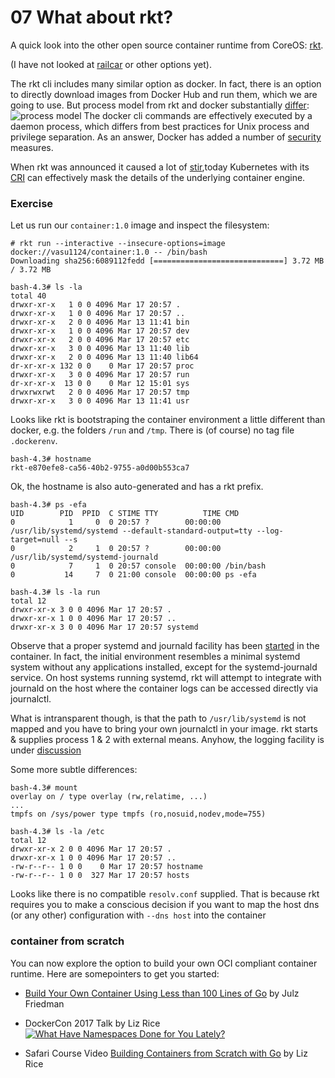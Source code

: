 # 07 What about rkt?

A quick look into the other open source container runtime from CoreOS: [rkt](https://coreos.com/rkt/).

(I have not looked at [railcar](https://github.com/oracle/railcar) or other options yet).

The rkt cli includes many similar option as docker. In fact, there is an option to directly download images from Docker Hub and run them, which we are going to use. But process model from rkt and docker substantially [differ](https://coreos.com/rkt/docs/latest/rkt-vs-other-projects.html#rkt-vs-docker):
![process model](https://coreos.com/rkt/docs/latest/rkt-vs-docker-process-model.png)
The docker cli commands are effectively executed by a daemon process, which differs from best practices for Unix process and privilege separation. As an answer, Docker has added a number of [security](https://docs.docker.com/engine/security/security/) measures. 

When rkt was announced it caused a lot of [stir](https://news.ycombinator.com/item?id=8682525),today  Kubernetes with its [CRI](http://blog.kubernetes.io/2016/12/container-runtime-interface-cri-in-kubernetes.html) can effectively mask the details of the underlying container engine.

### Exercise

Let us run our `container:1.0` image and inspect the filesystem:
```
# rkt run --interactive --insecure-options=image docker://vasu1124/container:1.0 -- /bin/bash
Downloading sha256:6089112fedd [=============================] 3.72 MB / 3.72 MB

bash-4.3# ls -la
total 40
drwxr-xr-x   1 0 0 4096 Mar 17 20:57 .
drwxr-xr-x   1 0 0 4096 Mar 17 20:57 ..
drwxr-xr-x   2 0 0 4096 Mar 13 11:41 bin
drwxr-xr-x   1 0 0 4096 Mar 17 20:57 dev
drwxr-xr-x   2 0 0 4096 Mar 17 20:57 etc
drwxr-xr-x   3 0 0 4096 Mar 13 11:40 lib
drwxr-xr-x   2 0 0 4096 Mar 13 11:40 lib64
dr-xr-xr-x 132 0 0    0 Mar 17 20:57 proc
drwxr-xr-x   3 0 0 4096 Mar 17 20:57 run
dr-xr-xr-x  13 0 0    0 Mar 12 15:01 sys
drwxrwxrwt   2 0 0 4096 Mar 17 20:57 tmp
drwxr-xr-x   3 0 0 4096 Mar 13 11:41 usr
```
Looks like rkt is bootstraping the container environment a little different than docker, e.g. the folders `/run` and `/tmp`. There is (of course) no tag file `.dockerenv`.

```
bash-4.3# hostname
rkt-e870efe8-ca56-40b2-9755-a0d00b553ca7
```
Ok, the hostname is also auto-generated and has a rkt prefix.

```
bash-4.3# ps -efa
UID        PID  PPID  C STIME TTY          TIME CMD
0            1     0  0 20:57 ?        00:00:00 /usr/lib/systemd/systemd --default-standard-output=tty --log-target=null --s
0            2     1  0 20:57 ?        00:00:00 /usr/lib/systemd/systemd-journald
0            7     1  0 20:57 console  00:00:00 /bin/bash
0           14     7  0 21:00 console  00:00:00 ps -efa

bash-4.3# ls -la run
total 12
drwxr-xr-x 3 0 0 4096 Mar 17 20:57 .
drwxr-xr-x 1 0 0 4096 Mar 17 20:57 ..
drwxr-xr-x 3 0 0 4096 Mar 17 20:57 systemd
```
Observe that a proper systemd and journald facility has been [started](https://coreos.com/rkt/docs/latest/devel/architecture.html) in the container. In fact, the initial environment resembles a minimal systemd system without any applications installed, except for the systemd-journald service. On host systems running systemd, rkt will attempt to integrate with journald on the host where the container logs can be accessed directly via journalctl.

What is intransparent though, is that the path to `/usr/lib/systemd` is not mapped and you have to bring your own journalctl in your image. rkt starts & supplies process 1 & 2 with external means. Anyhow, the logging facility is under [discussion](https://github.com/rkt/rkt/issues/2990)

Some more subtle differences:
```
bash-4.3# mount
overlay on / type overlay (rw,relatime, ...)
...
tmpfs on /sys/power type tmpfs (ro,nosuid,nodev,mode=755)

bash-4.3# ls -la /etc
total 12
drwxr-xr-x 2 0 0 4096 Mar 17 20:57 .
drwxr-xr-x 1 0 0 4096 Mar 17 20:57 ..
-rw-r--r-- 1 0 0    0 Mar 17 20:57 hostname
-rw-r--r-- 1 0 0  327 Mar 17 20:57 hosts
```
Looks like there is no compatible `resolv.conf` supplied. That is because rkt requires you to make a conscious decision if you want to map the host dns (or any other) configuration with `--dns host` into the container 

### container from scratch
You can now explore the option to build your own OCI compliant container runtime. Here are somepointers to get you started: 
* [Build Your Own Container Using Less than 100 Lines of Go](https://www.infoq.com/articles/build-a-container-golang) by Julz Friedman

* DockerCon 2017 Talk by Liz Rice [![What Have Namespaces Done for You Lately?](https://img.youtube.com/vi/MHv6cWjvQjM/0.jpg)](https://www.youtube.com/watch?v=MHv6cWjvQjM) 

* Safari Course Video [Building Containers from Scratch with Go](https://www.safaribooksonline.com/library/view/building-containers-from/9781491988404/) by Liz Rice
